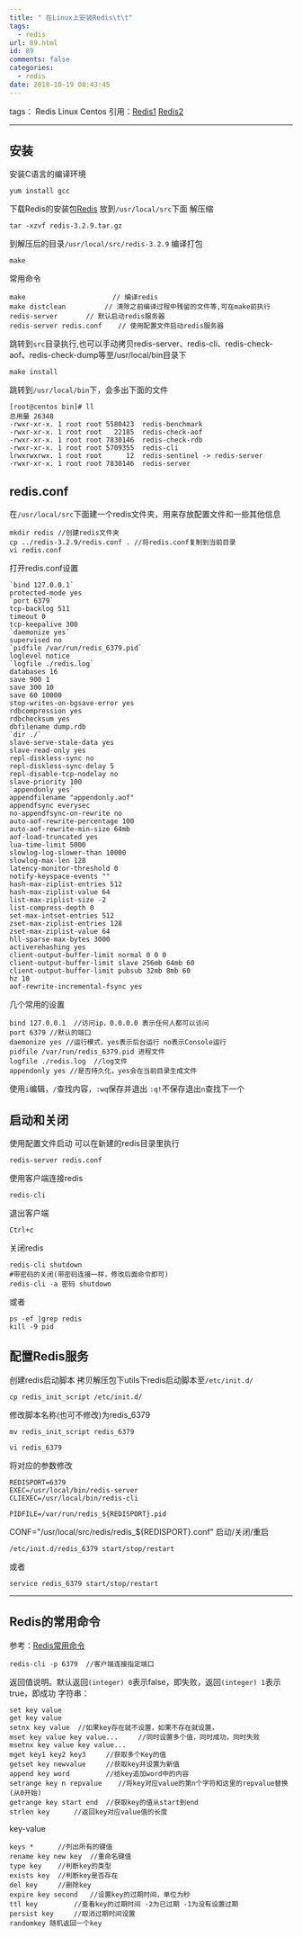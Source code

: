 ```yaml
---
title: " 在Linux上安装Redis\t\t"
tags:
  - redis
url: 89.html
id: 89
comments: false
categories:
  - redis
date: 2018-10-19 08:43:45
---
```


tags： Redis Linux Centos 引用：[Redis1](http://www.cnblogs.com/dongfanghao/p/7158282.html) [Redis2](http://blog.csdn.net/ludonqin/article/details/47211109)

* * *

安装
--

安装C语言的编译环境

    yum install gcc
    

下载Redis的安装包[Redis](https://redis.io/download) 放到`/usr/local/src`下面 解压缩

    tar -xzvf redis-3.2.9.tar.gz
    

到解压后的目录`/usr/local/src/redis-3.2.9` 编译打包

    make
    

常用命令

    make     　　　　　　　　　　// 编译redis
    make distclean　　   　　// 清除之前编译过程中残留的文件等,可在make前执行
    redis-server       // 默认启动redis服务器
    redis-server redis.conf    // 使用配置文件启动redis服务器
    

跳转到`src`目录执行,也可以手动拷贝redis-server、redis-cli、redis-check-aof、redis-check-dump等至/usr/local/bin目录下

    make install
    

跳转到`/usr/local/bin`下，会多出下面的文件

    [root@centos bin]# ll
    总用量 26348
    -rwxr-xr-x. 1 root root 5580423  redis-benchmark
    -rwxr-xr-x. 1 root root   22185  redis-check-aof
    -rwxr-xr-x. 1 root root 7830146  redis-check-rdb
    -rwxr-xr-x. 1 root root 5709355  redis-cli
    lrwxrwxrwx. 1 root root      12  redis-sentinel -> redis-server
    -rwxr-xr-x. 1 root root 7830146  redis-server
    

redis.conf
----------

在`/usr/local/src`下面建一个redis文件夹，用来存放配置文件和一些其他信息

    mkdir redis //创建redis文件夹
    cp ../redis-3.2.9/redis.conf . //将redis.conf复制到当前目录
    vi redis.conf
    

打开redis.conf设置

    `bind 127.0.0.1`
    protected-mode yes
    `port 6379`
    tcp-backlog 511
    timeout 0
    tcp-keepalive 300
    `daemonize yes`
    supervised no
    `pidfile /var/run/redis_6379.pid`
    loglevel notice
    `logfile ./redis.log`
    databases 16
    save 900 1
    save 300 10
    save 60 10000
    stop-writes-on-bgsave-error yes
    rdbcompression yes
    rdbchecksum yes
    dbfilename dump.rdb
    `dir ./`
    slave-serve-stale-data yes
    slave-read-only yes
    repl-diskless-sync no
    repl-diskless-sync-delay 5
    repl-disable-tcp-nodelay no
    slave-priority 100
    `appendonly yes`
    appendfilename "appendonly.aof"
    appendfsync everysec
    no-appendfsync-on-rewrite no
    auto-aof-rewrite-percentage 100
    auto-aof-rewrite-min-size 64mb
    aof-load-truncated yes
    lua-time-limit 5000
    slowlog-log-slower-than 10000
    slowlog-max-len 128
    latency-monitor-threshold 0
    notify-keyspace-events ""
    hash-max-ziplist-entries 512
    hash-max-ziplist-value 64
    list-max-ziplist-size -2
    list-compress-depth 0
    set-max-intset-entries 512
    zset-max-ziplist-entries 128
    zset-max-ziplist-value 64
    hll-sparse-max-bytes 3000
    activerehashing yes
    client-output-buffer-limit normal 0 0 0
    client-output-buffer-limit slave 256mb 64mb 60
    client-output-buffer-limit pubsub 32mb 8mb 60
    hz 10
    aof-rewrite-incremental-fsync yes
    

几个常用的设置

    bind 127.0.0.1  //访问ip，0.0.0.0 表示任何人都可以访问
    port 6379 //默认的端口
    daemonize yes //运行模式，yes表示后台运行 no表示Console运行
    pidfile /var/run/redis_6379.pid 进程文件
    logfile ./redis.log  //log文件
    appendonly yes //是否持久化，yes会在当前目录生成文件
    

使用`i`编辑，`/`查找内容，`:wq`保存并退出 `:q!`不保存退出`n`查找下一个

启动和关闭
-----

使用配置文件启动 可以在新建的redis目录里执行

    redis-server redis.conf
    

使用客户端连接redis

    redis-cli
    

退出客户端

    Ctrl+c
    

关闭redis

    redis-cli shutdown
    #带密码的关闭(带密码连接一样，修改后面命令即可)
    redis-cli -a 密码 shutdown
    

或者

    ps -ef |grep redis
    kill -9 pid
    

配置Redis服务
---------

创建redis启动脚本 拷贝解压包下utils下redis启动脚本至`/etc/init.d/`

    cp redis_init_script /etc/init.d/
    

修改脚本名称(也可不修改)为redis_6379

    mv redis_init_script redis_6379
    
    vi redis_6379
    

将对应的参数修改

    REDISPORT=6379
    EXEC=/usr/local/bin/redis-server
    CLIEXEC=/usr/local/bin/redis-cli
    
    PIDFILE=/var/run/redis_${REDISPORT}.pid
    

CONF="/usr/local/src/redis/redis_${REDISPORT}.conf" 启动/关闭/重启

    /etc/init.d/redis_6379 start/stop/restart
    

或者

    service redis_6379 start/stop/restart
    

* * *

Redis的常用命令
----------

参考：[Redis常用命令](http://www.cnblogs.com/whoamme/p/3532129.html)

    redis-cli -p 6379  //客户端连接指定端口
    

返回值说明。默认返回`(integer) 0`表示false，即失败，返回`(integer) 1`表示true，即成功 字符串：

    set key value
    get key value
    setnx key value  //如果key存在就不设置，如果不存在就设置，
    mset key value key value...     //同时设置多个值，同时成功，同时失败
    msetnx key value key value...
    mget key1 key2 key3     //获取多个Key的值
    getset key newvalue     //获取key并设置为新值
    append key word         //给key追加word中的内容
    setrange key n repvalue    //将key对应value的第n个字符和这里的repvalue替换(从0开始)
    getrange key start end  //获取key的值从start到end
    strlen key      //返回key对应value值的长度
    

key-value

    keys *      //列出所有的键值
    rename key new key  //重命名键值
    type key    //判断key的类型
    exists key  //判断key是否存在
    del key     //删除key
    expire key second   //设置key的过期时间，单位为秒
    ttl key         //查看key的过期时间 -2为已过期 -1为没有设置过期
    persist key     //取消过期时间设置
    randomkey 随机返回一个key